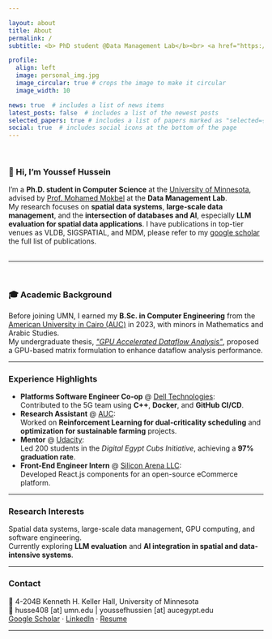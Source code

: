 ```yaml
---

layout: about
title: About
permalink: /
subtitle: <b> PhD student @Data Management Lab</b><br> <a href="https://cse.umn.edu/cs">University of Minnesota </a>. <br> <b>Personal Moto:</b> Why? Because I want to be the best!.

profile:
  align: left
  image: personal_img.jpg
  image_circular: true # crops the image to make it circular 
  image_width: 10

news: true  # includes a list of news items
latest_posts: false  # includes a list of the newest posts
selected_papers: true # includes a list of papers marked as "selected={true}"
social: true  # includes social icons at the bottom of the page
---
```

<br>


### 👋 Hi, I’m Youssef Hussein  
I’m a **Ph.D. student in Computer Science** at the [University of Minnesota](https://cse.umn.edu/cs), advised by [Prof. Mohamed Mokbel](https://cse.umn.edu/cs/mohamed-mokbel) at the **Data Management Lab**.  
My research focuses on **spatial data systems**, **large-scale data management**, and the **intersection of databases and AI**, especially **LLM evaluation for spatial data applications**. I have publications in top-tier venues as VLDB, SIGSPATIAL, and MDM, please refer to my [google scholar](https://scholar.google.com/citations?user=_aZutVoAAAAJ&hl=en) the full list of publications.
<br>
<br>

---

<br>

### 🎓 Academic Background  
Before joining UMN, I earned my **B.Sc. in Computer Engineering** from the [American University in Cairo (AUC)](https://www.aucegypt.edu/) in 2023, with minors in Mathematics and Arabic Studies.  
My undergraduate thesis, *["GPU Accelerated Dataflow Analysis"](https://www.academia.edu/102804649/GPU_Accelerated_Dataflow_Analysis)*, proposed a GPU-based matrix formulation to enhance dataflow analysis performance.

---

### Experience Highlights  
- **Platforms Software Engineer Co-op** @ [Dell Technologies](https://www.dell.com/en-us/dt/corporate/about-us/who-we-are.htm):  
  Contributed to the 5G team using **C++**, **Docker**, and **GitHub CI/CD**.  
- **Research Assistant** @ [AUC](https://www.aucegypt.edu):  
  Worked on **Reinforcement Learning for dual-criticality scheduling** and **optimization for sustainable farming** projects.  
- **Mentor** @ [Udacity](https://www.udacity.com/about-us):  
  Led 200 students in the *Digital Egypt Cubs Initiative*, achieving a **97% graduation rate**.  
- **Front-End Engineer Intern** @ [Silicon Arena LLC](https://github.com/SiliconArena/alphamart):  
  Developed React.js components for an open-source eCommerce platform.

---

### Research Interests  
Spatial data systems, large-scale data management, GPU computing, and software engineering.  
Currently exploring **LLM evaluation** and **AI integration in spatial and data-intensive systems**.

---
### Contact  
📍 4-204B Kenneth H. Keller Hall, University of Minnesota  
📧 husse408 [at] umn.edu | youssefhussien [at] aucegypt.edu  
[Google Scholar](https://scholar.google.com/citations?user=_aZutVoAAAAJ&hl=en) · [LinkedIn](https://www.linkedin.com/in/youssef-hussien/) · [Resume](https://johussien.github.io/assets/pdf/YoussefHusseinResume.pdf)

---